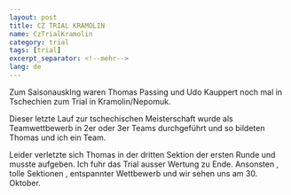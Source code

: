 ```yaml
---
layout: post
title: CZ TRIAL KRAMOLIN
name: CzTrialKramolin
category: trial
tags: [trial]
excerpt_separator: <!--mehr-->
lang: de
---
```



Zum Saisonausklng waren Thomas Passing und Udo Kauppert noch mal in Tschechien zum Trial in Kramolin/Nepomuk.

Dieser letzte Lauf zur tschechischen Meisterschaft wurde als Teamwettbewerb in 2er oder 3er Teams durchgeführt und so bildeten Thomas und ich ein Team.

Leider verletzte sich Thomas in der  dritten Sektion der ersten Runde und musste aufgeben. Ich fuhr das Trial ausser Wertung zu Ende. Ansonsten , tolle Sektionen , entspannter Wettbewerb und wir sehen uns am 30. Oktober.
 
<!--mehr-->
